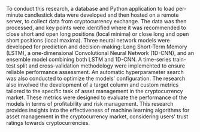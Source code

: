 To conduct this research, a database and Python application to load per-minute candlestick data were developed and then hosted on a remote server, to collect data from cryptocurrency exchange. 
The data was then processed, and key points were identified where it was recommended to close short and open long positions (local minima) or close long and open short positions (local maxima).
Three neural network models were developed for prediction and decision-making: Long Short-Term Memory (LSTM), a one-dimensional Convolutional Neural Network (1D-CNN), and an ensemble model combining both LSTM and 1D-CNN. A time-series train-test split and cross-validation methodology were implemented to ensure reliable performance assessment. An automatic hyperparameter search was also conducted to optimize the models' configuration. 
The research also involved the development of a target column and custom metrics tailored to the specific task of asset management in the cryptocurrency market. These metrics were designed to evaluate the performance of the models in terms of profitability and risk management. 
This research provides insights into the effectiveness of machine learning algorithms for asset management in the cryptocurrency market, considering users' trust ratings towards cryptocurrencies.
